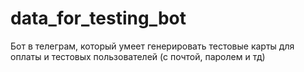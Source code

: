 # data_for_testing_bot
Бот в телеграм, который умеет генерировать тестовые карты для оплаты и тестовых пользователей (с почтой, паролем и тд)
